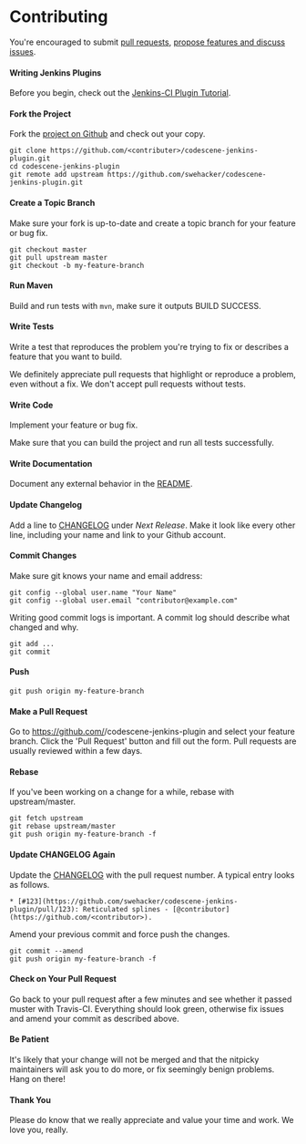Contributing
============

You're encouraged to submit [pull requests](https://github.com/swehacker/codescene-jenkins-plugin/pulls), [propose features and discuss issues](https://github.com/swehacker/codescene-jenkins-plugin/issues).

#### Writing Jenkins Plugins

Before you begin, check out the [Jenkins-CI Plugin Tutorial](https://wiki.jenkins-ci.org/display/JENKINS/Plugin+tutorial).

#### Fork the Project

Fork the [project on Github](https://github.com/swehacker/codescene-jenkins-plugin) and check out your copy.

```
git clone https://github.com/<contributer>/codescene-jenkins-plugin.git
cd codescene-jenkins-plugin
git remote add upstream https://github.com/swehacker/codescene-jenkins-plugin.git
```

#### Create a Topic Branch

Make sure your fork is up-to-date and create a topic branch for your feature or bug fix.

```
git checkout master
git pull upstream master
git checkout -b my-feature-branch
```

#### Run Maven

Build and run tests with `mvn`, make sure it outputs BUILD SUCCESS.

#### Write Tests

Write a test that reproduces the problem you're trying to fix or describes a feature that you want to build.

We definitely appreciate pull requests that highlight or reproduce a problem, even without a fix. We don't accept pull requests without tests.

#### Write Code

Implement your feature or bug fix.

Make sure that you can build the project and run all tests successfully.

#### Write Documentation

Document any external behavior in the [README](README.md).

#### Update Changelog

Add a line to [CHANGELOG](CHANGELOG.md) under *Next Release*. Make it look like every other line, including your name and link to your Github account.

#### Commit Changes

Make sure git knows your name and email address:

```
git config --global user.name "Your Name"
git config --global user.email "contributor@example.com"
```

Writing good commit logs is important. A commit log should describe what changed and why.

```
git add ...
git commit
```

#### Push

```
git push origin my-feature-branch
```

#### Make a Pull Request

Go to https://github.com/<contributor>/codescene-jenkins-plugin and select your feature branch. Click the 'Pull Request' button and fill out the form. Pull requests are usually reviewed within a few days.

#### Rebase

If you've been working on a change for a while, rebase with upstream/master.

```
git fetch upstream
git rebase upstream/master
git push origin my-feature-branch -f
```

#### Update CHANGELOG Again

Update the [CHANGELOG](CHANGELOG.md) with the pull request number. A typical entry looks as follows.

```
* [#123](https://github.com/swehacker/codescene-jenkins-plugin/pull/123): Reticulated splines - [@contributor](https://github.com/<contributor>).
```

Amend your previous commit and force push the changes.

```
git commit --amend
git push origin my-feature-branch -f
```

#### Check on Your Pull Request

Go back to your pull request after a few minutes and see whether it passed muster with Travis-CI. Everything should look green, otherwise fix issues and amend your commit as described above.

#### Be Patient

It's likely that your change will not be merged and that the nitpicky maintainers will ask you to do more, or fix seemingly benign problems. Hang on there!

#### Thank You

Please do know that we really appreciate and value your time and work. We love you, really.